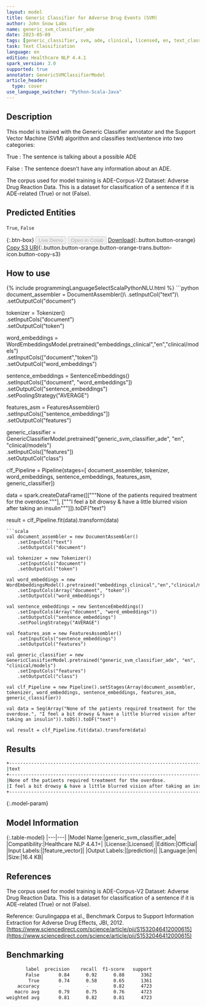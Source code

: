 ```yaml
---
layout: model
title: Generic Classifier for Adverse Drug Events (SVM)
author: John Snow Labs
name: generic_svm_classifier_ade
date: 2023-05-09
tags: [generic_classifier, svm, ade, clinical, licensed, en, text_classification]
task: Text Classification
language: en
edition: Healthcare NLP 4.4.1
spark_version: 3.0
supported: true
annotator: GenericSVMClassifierModel
article_header:
  type: cover
use_language_switcher: "Python-Scala-Java"
---
```


## Description

This model is trained with the Generic Classifier annotator and the Support Vector Machine (SVM) algorithm and classifies text/sentence into two categories:

True : The sentence is talking about a possible ADE

False : The sentence doesn’t have any information about an ADE.

The corpus used for model training is ADE-Corpus-V2 Dataset: Adverse Drug Reaction Data. This is a dataset for classification of a sentence if it is ADE-related (True) or not (False).

## Predicted Entities

`True`, `False`

{:.btn-box}
<button class="button button-orange" disabled>Live Demo</button>
<button class="button button-orange" disabled>Open in Colab</button>
[Download](https://s3.amazonaws.com/auxdata.johnsnowlabs.com/clinical/models/generic_svm_classifier_ade_en_4.4.1_3.0_1683644825302.zip){:.button.button-orange}
[Copy S3 URI](s3://auxdata.johnsnowlabs.com/clinical/models/generic_svm_classifier_ade_en_4.4.1_3.0_1683644825302.zip){:.button.button-orange.button-orange-trans.button-icon.button-copy-s3}

## How to use



<div class="tabs-box" markdown="1">
{% include programmingLanguageSelectScalaPythonNLU.html %}
```python
document_assembler = DocumentAssembler()\
    .setInputCol("text")\
    .setOutputCol("document")

tokenizer = Tokenizer()\
    .setInputCols("document")\
    .setOutputCol("token")

word_embeddings = WordEmbeddingsModel.pretrained("embeddings_clinical","en","clinical/models")\
    .setInputCols(["document","token"])\
    .setOutputCol("word_embeddings")

sentence_embeddings = SentenceEmbeddings() \
    .setInputCols(["document", "word_embeddings"]) \
    .setOutputCol("sentence_embeddings") \
    .setPoolingStrategy("AVERAGE")

features_asm = FeaturesAssembler()\
    .setInputCols(["sentence_embeddings"])\
    .setOutputCol("features")

generic_classifier = GenericClassifierModel.pretrained("generic_svm_classifier_ade", "en", "clinical/models")\
    .setInputCols(["features"])\
    .setOutputCol("class")

clf_Pipeline = Pipeline(stages=[
    document_assembler, 
    tokenizer,
    word_embeddings,
    sentence_embeddings,
    features_asm,
    generic_classifier])

data = spark.createDataFrame([["""None of the patients required treatment for the overdose."""], ["""I feel a bit drowsy & have a little blurred vision after taking an insulin"""]]).toDF("text")

result = clf_Pipeline.fit(data).transform(data)
```
```scala
val document_assembler = new DocumentAssembler()
    .setInputCol("text")
    .setOutputCol("document")

val tokenizer = new Tokenizer()
    .setInputCols("document")
    .setOutputCol("token")

val word_embeddings = new WordEmbeddingsModel().pretrained("embeddings_clinical","en","clinical/models")
    .setInputCols(Array("document", "token"))
    .setOutputCol("word_embeddings")

val sentence_embeddings = new SentenceEmbeddings()
    .setInputCols(Array("document", "word_embeddings"))
    .setOutputCol("sentence_embeddings") 
    .setPoolingStrategy("AVERAGE")

val features_asm = new FeaturesAssembler()
    .setInputCols("sentence_embeddings")
    .setOutputCol("features")

val generic_classifier = new GenericClassifierModel.pretrained("generic_svm_classifier_ade", "en", "clinical/models")
    .setInputCols("features")
    .setOutputCol("class")

val clf_Pipeline = new Pipeline().setStages(Array(document_assembler, tokenizer, word_embeddings, sentence_embeddings, features_asm, generic_classifier))

val data = Seq(Array("None of the patients required treatment for the overdose.", "I feel a bit drowsy & have a little blurred vision after taking an insulin")).toDS().toDF("text")

val result = clf_Pipeline.fit(data).transform(data)
```
</div>

## Results

```bash
+--------------------------------------------------------------------------+-------+
|text                                                                      |result |
+--------------------------------------------------------------------------+-------+
|None of the patients required treatment for the overdose.                 |[False]|
|I feel a bit drowsy & have a little blurred vision after taking an insulin|[True] |
+--------------------------------------------------------------------------+-------+
```

{:.model-param}
## Model Information

{:.table-model}
|---|---|
|Model Name:|generic_svm_classifier_ade|
|Compatibility:|Healthcare NLP 4.4.1+|
|License:|Licensed|
|Edition:|Official|
|Input Labels:|[feature_vector]|
|Output Labels:|[prediction]|
|Language:|en|
|Size:|16.4 KB|

## References

The corpus used for model training is ADE-Corpus-V2 Dataset: Adverse Drug Reaction Data. This is a dataset for classification of a sentence if it is ADE-related (True) or not (False).

Reference: Gurulingappa et al., Benchmark Corpus to Support Information Extraction for Adverse Drug Effects, JBI, 2012. [https://www.sciencedirect.com/science/article/pii/S1532046412000615](https://www.sciencedirect.com/science/article/pii/S1532046412000615)

## Benchmarking

```bash
       label  precision    recall  f1-score   support
       False       0.84      0.92      0.88      3362
        True       0.74      0.58      0.65      1361
    accuracy       -         -         0.82      4723
   macro avg       0.79      0.75      0.76      4723
weighted avg       0.81      0.82      0.81      4723
```